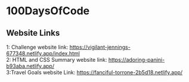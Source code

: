 ﻿# 100DaysOfCode
## Website Links
1: Challenge website link: https://vigilant-jennings-677348.netlify.app/index.html
<br>
2: HTML and CSS Summary website link: https://adoring-panini-b93aba.netlify.app/
<br>
3:Travel Goals website Link: https://fanciful-torrone-2b5d18.netlify.app/

